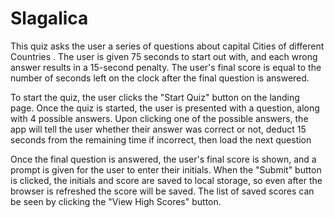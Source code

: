 # Slagalica

This quiz asks the user a series of questions about capital Cities of different Countries . 
The user is given 75 seconds to start out with, and each wrong answer results in a 15-second penalty.  The user's final score is equal to the number of seconds left on the clock after the final question is answered.

To start the quiz, the user clicks the "Start Quiz" button on the landing page. Once the quiz is started, the user is presented with a question, along with 4 possible answers.  Upon clicking one of the possible answers, the app will tell the user whether their answer was correct or not, deduct 15 seconds from the remaining time if incorrect, then load the next question

Once the final question is answered, the user's final score is shown, and a prompt is given for the user to enter their initials.  When the "Submit" button is clicked, the initials and score are saved to local storage, so even after the browser is refreshed the score will be saved.  The list of saved scores can be seen by clicking the "View High Scores" button.